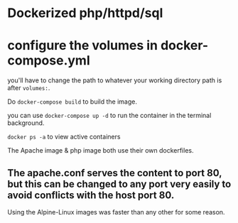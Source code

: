 # Dockerized php/httpd/sql


# configure the volumes in docker-compose.yml

you'll have to change the path to whatever your working directory path is after ```volumes:```.

Do ```docker-compose build``` to build the image.

you can use ```docker-compose up -d``` to run the container in the terminal background.

```docker ps -a``` to view active containers

The Apache image & php image both use their own dockerfiles.

## The apache.conf serves the content to port 80, but this can be changed to any port very easily to avoid conflicts with the host port 80. 

Using the Alpine-Linux images was faster than any other for some reason.

